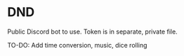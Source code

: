 # DND
Public Discord bot to use. Token is in separate, private file.

TO-DO: Add time conversion, music, dice rolling
